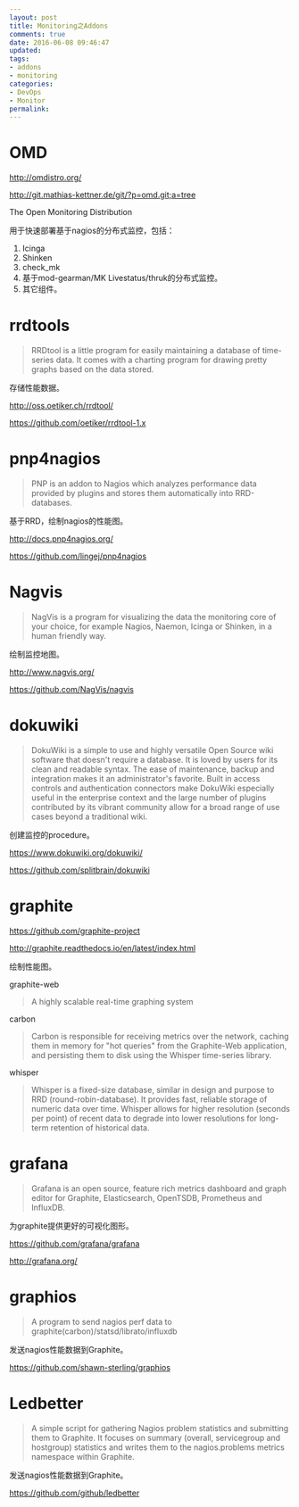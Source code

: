 ```yaml
---
layout: post
title: Monitoring之Addons
comments: true
date: 2016-06-08 09:46:47
updated:
tags:
- addons
- monitoring
categories:
- DevOps
- Monitor
permalink:
---
```


# OMD

<http://omdistro.org/>

<http://git.mathias-kettner.de/git/?p=omd.git;a=tree>

The Open Monitoring Distribution

用于快速部署基于nagios的分布式监控，包括：
1. Icinga
2. Shinken
3. check_mk
4. 基于mod-gearman/MK Livestatus/thruk的分布式监控。
5. 其它组件。

# rrdtools

>RRDtool is a little program for easily maintaining a database of time-series
data. It comes with a charting program for drawing pretty graphs based on the
data stored.

存储性能数据。

<http://oss.oetiker.ch/rrdtool/>

<https://github.com/oetiker/rrdtool-1.x>

# pnp4nagios

> PNP is an addon to Nagios which analyzes performance data provided by plugins
and stores them automatically into RRD-databases.

基于RRD，绘制nagios的性能图。

<http://docs.pnp4nagios.org/>

<https://github.com/lingej/pnp4nagios>

# Nagvis

>NagVis is a program for visualizing the data the monitoring core of your
choice, for example Nagios, Naemon, Icinga or Shinken, in a human friendly way.

绘制监控地图。

<http://www.nagvis.org/>

<https://github.com/NagVis/nagvis>

# dokuwiki

> DokuWiki is a simple to use and highly versatile Open Source wiki software
that doesn't require a database. It is loved by users for its clean and readable
syntax. The ease of maintenance, backup and integration makes it an
administrator's favorite. Built in access controls and authentication connectors
make DokuWiki especially useful in the enterprise context and the large number
of plugins contributed by its vibrant community allow for a broad range of use
cases beyond a traditional wiki.

创建监控的procedure。

<https://www.dokuwiki.org/dokuwiki/>

<https://github.com/splitbrain/dokuwiki>

# graphite

<https://github.com/graphite-project>

<http://graphite.readthedocs.io/en/latest/index.html>

绘制性能图。

graphite-web

> A highly scalable real-time graphing system

carbon

> Carbon is responsible for receiving metrics over the network, caching them in
memory for "hot queries" from the Graphite-Web application, and persisting them
to disk using the Whisper time-series library.

whisper

> Whisper is a fixed-size database, similar in design and purpose to RRD
(round-robin-database). It provides fast, reliable storage of numeric data over
time. Whisper allows for higher resolution (seconds per point) of recent data to
degrade into lower resolutions for long-term retention of historical data.

# grafana

> Grafana is an open source, feature rich metrics dashboard and graph editor for
Graphite, Elasticsearch, OpenTSDB, Prometheus and InfluxDB.

为graphite提供更好的可视化图形。

<https://github.com/grafana/grafana>

<http://grafana.org/>

# graphios

> A program to send nagios perf data to graphite(carbon)/statsd/librato/influxdb

发送nagios性能数据到Graphite。

<https://github.com/shawn-sterling/graphios>

# Ledbetter

> A simple script for gathering Nagios problem statistics and submitting them to
Graphite. It focuses on summary (overall, servicegroup and hostgroup) statistics
and writes them to the nagios.problems metrics namespace within Graphite.

发送nagios性能数据到Graphite。

<https://github.com/github/ledbetter>

